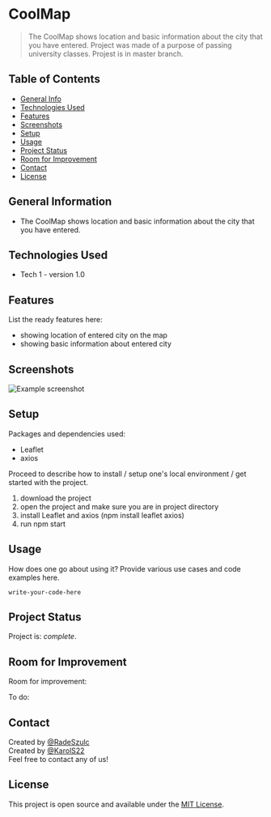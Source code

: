 # CoolMap
> The CoolMap shows location and basic information about the city that you have entered.
> Project was made of a purpose of passing university classes.
> Projest is in master branch.


## Table of Contents
* [General Info](#general-information)
* [Technologies Used](#technologies-used)
* [Features](#features)
* [Screenshots](#screenshots)
* [Setup](#setup)
* [Usage](#usage)
* [Project Status](#project-status)
* [Room for Improvement](#room-for-improvement)
* [Contact](#contact)
* [License](#license) 


## General Information
- The CoolMap shows location and basic information about the city that you have entered.
<!--- What problem does it (intend to) solve?
- What is the purpose of your project?
- Why did you undertake it?
 You don't have to answer all the questions - just the ones relevant to your project. -->


## Technologies Used
- Tech 1 - version 1.0


## Features
List the ready features here:
- showing location of entered city on the map
- showing basic information about entered city


## Screenshots
![Example screenshot](https://i.gyazo.com/5a48679370736a7b8f8e411be392e5c3.png)
<!-- If you have screenshots you'd like to share, include them here. -->


## Setup
<!--What are the project requirements/dependencies? Where are they listed? A requirements.txt or a Pipfile.lock file perhaps? Where is it located?-->
Packages and dependencies used:
- Leaflet
- axios

Proceed to describe how to install / setup one's local environment / get started with the project.
1. download the project
2. open the project and make sure you are in project directory
3. install Leaflet and axios (npm install leaflet axios)
4. run npm start

## Usage
How does one go about using it?
Provide various use cases and code examples here.

`write-your-code-here`


## Project Status
Project is:  _complete_. 

## Room for Improvement
<!--Include areas you believe need improvement / could be improved. Also add TODOs for future development.-->

Room for improvement:

To do:




## Contact
Created by [@RadeSzulc](https://github.com/RadeSzulc)  
Created by [@KarolS22](https://github.com/KarolS22)  
Feel free to contact any of us!


<!-- Optional -->
## License
This project is open source and available under the [MIT License](). 

<!-- You don't have to include all sections - just the one's relevant to your project -->
